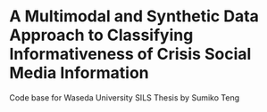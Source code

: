 # A Multimodal and Synthetic Data Approach to Classifying Informativeness of Crisis Social Media Information

Code base for Waseda University SILS Thesis by Sumiko Teng
